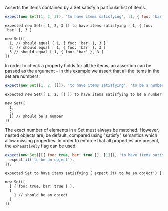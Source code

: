 Asserts the items contained by a Set satisfy a particular list of items.

```js
expect(new Set([1, 2, 3]), 'to have items satisfying', [1, { foo: 'bar' }, 3]);
```

```output
expected new Set([ 1, 2, 3 ]) to have items satisfying [ 1, { foo: 'bar' }, 3 ]

new Set([
  1, // should equal [ 1, { foo: 'bar' }, 3 ]
  2, // should equal [ 1, { foo: 'bar' }, 3 ]
  3 // should equal [ 1, { foo: 'bar' }, 3 ]
])
```

In order to check a property holds for all the items, an assertion can be
passed as the argument – in this example we assert that all the items in
the set are numbers:

```js
expect(new Set([1, 2, []]), 'to have items satisfying', 'to be a number');
```

```output
expected new Set([ 1, 2, [] ]) to have items satisfying to be a number

new Set([
  1,
  2,
  [] // should be a number
])
```

The exact number of elements in a Set must always be matched. However, nested
objects are, be default, compared using "satisfy" semantics which allow missing
properties. In order to enforce that all properties are present, the `exhaustively`
flag can be used:

```js
expect(new Set([[{ foo: true, bar: true }], [1]]), 'to have items satisfying', [
  expect.it('to be an object'),
]);
```

```output
expected Set to have items satisfying [ expect.it('to be an object') ]

new Set([
  [ { foo: true, bar: true } ],
  [
    1 // should be an object
  ]
])
```
